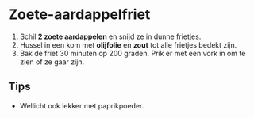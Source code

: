 # Zoete-aardappelfriet
1. Schil **2 zoete aardappelen** en snijd ze in dunne frietjes.
2. Hussel in een kom met **olijfolie** en **zout** tot alle frietjes bedekt zijn.
3. Bak de friet 30 minuten op 200 graden. Prik er met een vork in om te zien of ze gaar zijn.


## Tips
- Wellicht ook lekker met paprikpoeder.